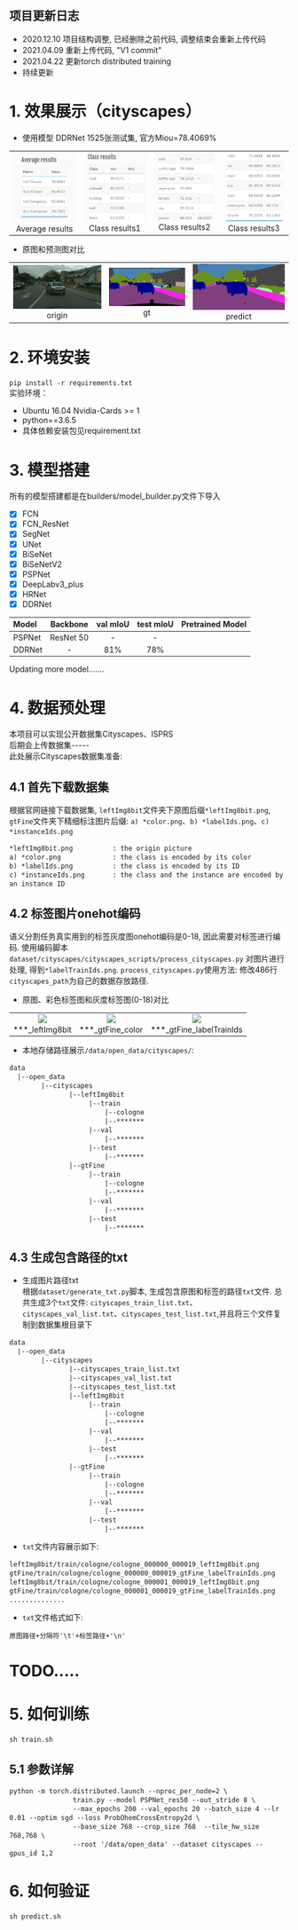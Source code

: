 ## 项目更新日志
- 2020.12.10 项目结构调整, 已经删除之前代码, 调整结束会重新上传代码
- 2021.04.09 重新上传代码, "V1 commit"
- 2021.04.22 更新torch distributed training
- 持续更新

# 1. 效果展示（cityscapes）
- 使用模型 DDRNet 1525张测试集, 官方Miou=78.4069%

<table>
    <tr>
        <td ><center><img src="https://github.com/Deeachain/Segmentation-Pytorch/blob/master/example/average_results.png"><div align = "center">Average results</div></td>
        <td ><center><img src="https://github.com/Deeachain/Segmentation-Pytorch/blob/master/example/class_results1.png"><div align = "center">Class results1</div></center></td>
        <td ><center><img src="https://github.com/Deeachain/Segmentation-Pytorch/blob/master/example/class_results2.png"><div align = "center">Class results2</div></center></td>
        <td ><center><img src="https://github.com/Deeachain/Segmentation-Pytorch/blob/master/example/class_results3.png"><div align = "center">Class results3</div></center></td>
    </tr>
</table>

- 原图和预测图对比
<table>
    <tr>
        <td ><center><img src="https://github.com/Deeachain/Segmentation-Pytorch/blob/master/example/lindau_000000_000019_leftImg8bit.png"><div align = "center">origin</div></td>
        <td ><center><img src="https://github.com/Deeachain/Segmentation-Pytorch/blob/master/example/lindau_000000_000019_leftImg8bit_gt.png"><div align = "center">gt</div></center></td>
        <td ><center><img src="https://github.com/Deeachain/Segmentation-Pytorch/blob/master/example/lindau_000000_000019_leftImg8bit_color.png"><div align = "center">predict</div></center></td>
    </tr>
</table>

# 2. 环境安装
```pip install -r requirements.txt```<br>
实验环境： 
- Ubuntu 16.04 Nvidia-Cards >= 1
- python==3.6.5<br>
- 具体依赖安装包见requirement.txt<br>

# 3. 模型搭建
所有的模型搭建都是在builders/model_builder.py文件下导入<br>
- [x] FCN
- [x] FCN_ResNet
- [x] SegNet
- [x] UNet
- [x] BiSeNet
- [x] BiSeNetV2
- [x] PSPNet
- [x] DeepLabv3_plus
- [x] HRNet
- [x] DDRNet

| Model| Backbone| val mIoU | test mIoU | Pretrained Model |
| :--- | :---: |:---: |:---:|:---:|
| PSPNet | ResNet 50 | - | - |  |
| DDRNet | - | 81% | 78% |  |
Updating more model.......

# 4. 数据预处理
本项目可以实现公开数据集Cityscapes、ISPRS<br>
后期会上传数据集-----<br>
此处展示Cityscapes数据集准备:

## 4.1 首先下载数据集
根据官网链接下载数据集, `leftImg8bit`文件夹下原图后缀`*leftImg8bit.png`, `gtFine`文件夹下精细标注图片后缀: 
`a) *color.png`、`b) *labelIds.png`、`c) *instanceIds.png`
```
*leftImg8bit.png          : the origin picture
a) *color.png             : the class is encoded by its color
b) *labelIds.png          : the class is encoded by its ID
c) *instanceIds.png       : the class and the instance are encoded by an instance ID
```
## 4.2 标签图片onehot编码
语义分割任务真实用到的标签灰度图onehot编码是0-18, 因此需要对标签进行编码. 使用编码脚本`dataset/cityscapes/cityscapes_scripts/process_cityscapes.py`
对图片进行处理, 得到`*labelTrainIds.png`. `process_cityscapes.py`使用方法: 修改486行`cityscapes_path`为自己的数据存放路径.

- 原图、彩色标签图和灰度标签图(0-18)对比
<table>
    <tr>
        <td ><center><img src="https://github.com/Deeachain/Segmentation-Pytorch/blob/master/example/aachen_000000_000019_leftImg8bit.png"><div align = "center">***_leftImg8bit</div></td>
        <td ><center><img src="https://github.com/Deeachain/Segmentation-Pytorch/blob/master/example/aachen_000000_000019_gtFine_color.png"><div align = "center">***_gtFine_color</div></center></td>
        <td ><center><img src="https://github.com/Deeachain/Segmentation-Pytorch/blob/master/example/aachen_000000_000019_gtFine_labelTrainIds.png"><div align = "center">***_gtFine_labelTrainIds</div></center></td>
    </tr>
</table>

- 本地存储路径展示`/data/open_data/cityscapes/`:
```
data
  |--open_data
        |--cityscapes
               |--leftImg8bit
                    |--train
                        |--cologne
                        |--*******
                    |--val
                        |--*******
                    |--test
                        |--*******
               |--gtFine
                    |--train
                        |--cologne
                        |--*******
                    |--val
                        |--*******
                    |--test
                        |--*******
```

## 4.3 生成包含路径的txt
- 生成图片路径txt<br>
根据`dataset/generate_txt.py`脚本, 生成包含原图和标签的路径`txt`文件. 总共生成3个`txt`文件:
`cityscapes_train_list.txt`、`cityscapes_val_list.txt`、`cityscapes_test_list.txt`,并且将三个文件复制到数据集根目录下<br>
```
data
  |--open_data
        |--cityscapes
               |--cityscapes_train_list.txt
               |--cityscapes_val_list.txt
               |--cityscapes_test_list.txt
               |--leftImg8bit
                    |--train
                        |--cologne
                        |--*******
                    |--val
                        |--*******
                    |--test
                        |--*******
               |--gtFine
                    |--train
                        |--cologne
                        |--*******
                    |--val
                        |--*******
                    |--test
                        |--*******
```

- `txt`文件内容展示如下:
```
leftImg8bit/train/cologne/cologne_000000_000019_leftImg8bit.png gtFine/train/cologne/cologne_000000_000019_gtFine_labelTrainIds.png
leftImg8bit/train/cologne/cologne_000001_000019_leftImg8bit.png gtFine/train/cologne/cologne_000001_000019_gtFine_labelTrainIds.png
..............
```

- `txt`文件格式如下:
```
原图路径+分隔符'\t'+标签路径+'\n'
```


# TODO.....
# 5. 如何训练
```
sh train.sh
```
## 5.1 参数详解
```
python -m torch.distributed.launch --nproc_per_node=2 \
                train.py --model PSPNet_res50 --out_stride 8 \
                --max_epochs 200 --val_epochs 20 --batch_size 4 --lr 0.01 --optim sgd --loss ProbOhemCrossEntropy2d \
                --base_size 768 --crop_size 768  --tile_hw_size 768,768 \
                --root '/data/open_data' --dataset cityscapes --gpus_id 1,2
```
# 6. 如何验证
```
sh predict.sh
```